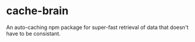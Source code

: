 # cache-brain

An auto-caching npm package for super-fast retrieval of data that doesn't have to be consistant.
